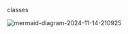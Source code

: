 classes

![mermaid-diagram-2024-11-14-210925](https://github.com/user-attachments/assets/c0e1e5b2-0312-4c71-bde4-98796febf46b)
